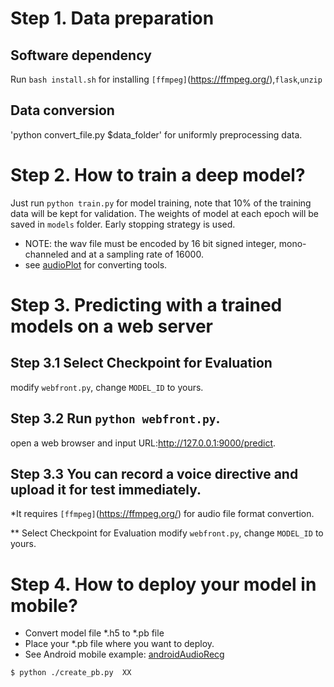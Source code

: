 # Step 1.  Data preparation
## Software dependency
Run `bash install.sh` for installing `[ffmpeg]`(https://ffmpeg.org/),`flask`,`unzip`
## Data conversion
'python convert_file.py $data_folder' for uniformly preprocessing data.

# Step 2. How to train a deep model?
Just run `python train.py` for model training, note that 10% of the training data will be kept for validation.
The weights of model at each epoch will be saved in `models` folder.
Early stopping strategy is used.

* NOTE: the wav file must be encoded by 16 bit signed integer, mono-channeled and at a sampling rate of 16000.
* see [audioPlot](http://gitlab.icenter.tsinghua.edu.cn/saturnlab/audioPlot) for converting tools.


# Step 3. Predicting with a trained models on a web server
## Step 3.1 Select Checkpoint for Evaluation
modify `webfront.py`, change `MODEL_ID` to yours.

## Step 3.2 Run `python webfront.py`. 
open a web browser and input URL:http://127.0.0.1:9000/predict. 

## Step 3.3 You can record a voice directive and upload it for test immediately. 

*It requires `[ffmpeg]`(https://ffmpeg.org/) for audio file format convertion.

** Select Checkpoint for Evaluation
modify `webfront.py`, change `MODEL_ID` to yours.

# Step 4. How to deploy your model in mobile? 
*  Convert model file *.h5 to *.pb file 
*  Place your *.pb file where you want to deploy.
*  See Android mobile example: [androidAudioRecg](http://gitlab.icenter.tsinghua.edu.cn/saturnlab/androidAudioRecg)

`$ python ./create_pb.py  XX`

